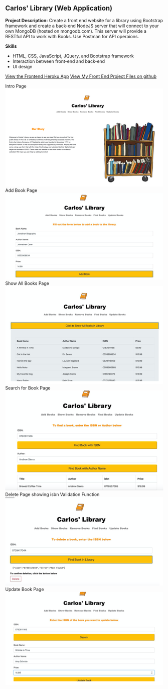 ## Carlos' Library (Web Application)

**Project Description:** 
Create a front end website for a library using Bootstrap framework and create a back-end NodeJS server that will connect to your own MongoDB (hosted on mongodb.com). 
This server will provide a RESTful API to work with Books. Use Postman for API operaions.

**Skills** 
- HTML, CSS, JavaScript, JQuery, and Bootstrap framework
- Interaction between front-end and back-end
- UI design

<a href="https://janine-net-frontend.herokuapp.com/update.html">View the Frontend Heroku App</a> 
<a href="https://github.com/janinedaniellesantos/integration-front-end">View My Front End Project Files on github</a> 

Intro Page
<br/>
<img src="images/intro.png?raw=true"/>
<br/>
Add Book Page
<br/>
<img src="images/add-book.png?raw=true"/>
<br/>
Show All Books Page
<br/>
<img src="images/all-books.png?raw=true"/>
<br/>
Search for Book Page
<img src="images/search-book.png?raw=true"/>
<br/>
Delete Page showing isbn Validation Function
<br/>
<img src="images/delete-isbn.png?raw=true"/>
<br/>
Update Book Page
<br/>
<img src="images/update-book.png?raw=true"/>
<br/>

